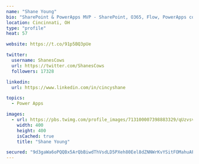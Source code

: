 ```yaml
---
name: "Shane Young"
bio: "SharePoint & PowerApps MVP - SharePoint, O365, Flow, PowerApps consulting? @PowerApps911 | Pure Snark? You found it."
location: Cincinnati, OH
type: "profile"
heat: 57

website: https://t.co/91p5BQ3pUe

twitter:
  username: ShanesCows
  url: https://twitter.com/ShanesCows
  followers: 17328

linkedin:
  url: https://www.linkedin.com/in/cincyshane

topics:
  - Power Apps

images:
  - url: https://pbs.twimg.com/profile_images/713100007398883329/qUzvsvQ3_400x400.jpg
    width: 400
    height: 400
    isCached: true
    title: "Shane Young"

secured: "9d3gaWa6oPQQBx5ArQbBiwdThVsdLD5PXeh80Eel8dZNNWrKvYSitFOMahuAF1Nk0Di4s74szutGLKEgKTJot/EksT74Ln2XONn+IkGTHQqz2hwoCZscVz4WiRa52xsst7GMj0DzxwmQSjIv7JMBFpGRfLbfwzL3GLN0mURez1gA24BYY+wxmo89TuA22ovOH6zGRJ8p7otyWh9Yxz7f2hWO2Z+vFi0he2Gaiz4H99FSkS2PqH97wNNR2jLgXhDJCpHX9VI90Db1GsQBzdKiRN3uwgNYjGEV6s1kkgwCCxaNLhxv+38uW4zAj6ZPvCWlXkKNKjLwFo70EiGev5+Q+lo4pSgxc0uvwV5L5w7NJmUsS3m4xlvLD50z8qYWRGIZHyjAwF8BL4jsuIcLh72W7DXs2CUh/zrMvMOiDop2vp0=;aKoGgvrRQFs+6oPdw8BU5Q=="
---
```


